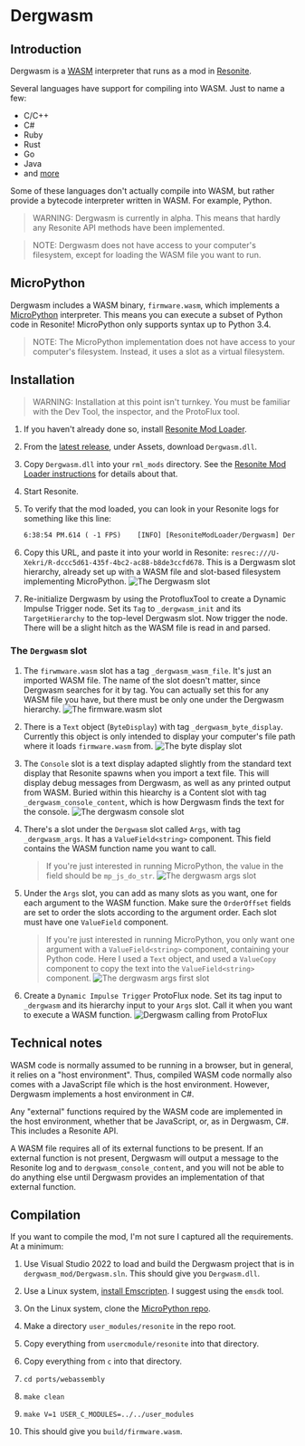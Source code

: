 # Dergwasm

## Introduction

Dergwasm is a [WASM](https://en.wikipedia.org/wiki/WebAssembly) interpreter that runs as a mod in [Resonite](https://resonite.com/).

Several languages have support for compiling into WASM. Just to name a few:

* C/C++
* C#
* Ruby
* Rust
* Go
* Java
* and [more](https://www.fermyon.com/wasm-languages/webassembly-language-support)

Some of these languages don't actually compile into WASM, but rather provide a bytecode interpreter written in WASM. For example, Python.

> WARNING: Dergwasm is currently in alpha. This means that hardly any Resonite API methods have been implemented.

> NOTE: Dergwasm does not have access to your computer's filesystem, except for loading the WASM file you want to run.

## MicroPython

Dergwasm includes a WASM binary, `firmware.wasm`, which implements a [MicroPython](https://micropython.org/) interpreter. This means you can execute a subset of Python code in Resonite! MicroPython only supports syntax up to Python 3.4.

> NOTE: The MicroPython implementation does not have access to your computer's filesystem. Instead, it uses a slot as a virtual filesystem.

## Installation

> WARNING: Installation at this point isn't turnkey. You must be familiar with the Dev Tool, the inspector, and the ProtoFlux tool.

1. If you haven't already done so, install [Resonite Mod Loader](https://github.com/resonite-modding-group/ResoniteModLoader).
2. From the [latest release](https://github.com/RobertBaruch/dergwasm/releases), under Assets, download `Dergwasm.dll`.
3. Copy `Dergwasm.dll` into your `rml_mods` directory. See the [Resonite Mod Loader instructions](https://github.com/resonite-modding-group/ResoniteModLoader) for details about that.
4. Start Resonite.
5. To verify that the mod loaded, you can look in your Resonite logs for something like this line:

    ```txt
    6:38:54 PM.614 ( -1 FPS)	[INFO] [ResoniteModLoader/Dergwasm] Dergwasm patches applied
    ```

6. Copy this URL, and paste it into your world in Resonite: `resrec:///U-Xekri/R-dccc5d61-435f-4bc2-ac88-b8de3ccfd678`. This is a Dergwasm slot hierarchy, already set up with a WASM file and slot-based filesystem implementing MicroPython.
   ![The Dergwasm slot](dergwasm_slot.jpg)
7. Re-initialize Dergwasm by using the ProtofluxTool to create a Dynamic Impulse Trigger node. Set its `Tag` to `_dergwasm_init` and its `TargetHierarchy` to the top-level Dergwasm slot. Now trigger the node. There will be a slight hitch as the WASM file is read in and parsed.

### The `Dergwasm` slot

1. The `firwmware.wasm` slot has a tag `_dergwasm_wasm_file`. It's just an imported WASM file. The name of the slot doesn't matter, since Dergwasm searches for it by tag. You can actually set this for any WASM file you have, but there must be only one under the Dergwasm hierarchy.
   ![The firmware.wasm slot](dergwasm_wasm_file.jpg)

2. There is a `Text` object (`ByteDisplay`) with tag `_dergwasm_byte_display`. Currently this object is only intended to display your computer's file path where it loads `firmware.wasm` from.
    ![The byte display slot](dergwasm_byte_display.jpg)

3. The `Console` slot is a text display adapted slightly from the standard text display that Resonite spawns when you import a text file. This will display debug messages from Dergwasm, as well as any printed output from WASM. Buried within this hiearchy is a Content slot with tag `_dergwasm_console_content`, which is how Dergwasm finds the text for the console.
    ![The dergwasm console slot](dergwasm_console_tag.jpg)

4. There's a slot under the `Dergwasm` slot called `Args`, with tag `_dergwasm_args`. It has a `ValueField<string>` component. This field contains the WASM function name you want to call.
    > If you're just interested in running MicroPython, the value in the field should be `mp_js_do_str`.
    ![The dergwasm args slot](dergwasm_args.jpg)

5. Under the `Args` slot, you can add as many slots as you want, one for each argument to the WASM function. Make sure the `OrderOffset` fields are set to order the slots according to the argument order. Each slot must have one `ValueField` component.
   > If you're just interested in running MicroPython, you only want one argument with a `ValueField<string>` component, containing your Python code. Here I used a `Text` object, and used a `ValueCopy` component to copy the text into the `ValueField<string>` component.
    ![The dergwasm args first slot](dergwasm_arg_1.jpg)

6. Create a `Dynamic Impulse Trigger` ProtoFlux node. Set its tag input to `_dergwasm` and its hierarchy input to your `Args` slot. Call it when you want to execute a WASM function.
    ![Dergwasm calling from ProtoFlux](dergwasm_call_protoflux.jpg)

## Technical notes

WASM code is normally assumed to be running in a browser, but in general, it relies on a "host environment". Thus, compiled WASM code normally also comes with a JavaScript file which is the host environment. However, Dergwasm implements a host environment in C#.

Any "external" functions required by the WASM code are implemented in the host environment, whether that be JavaScript, or, as in Dergwasm, C#. This includes a Resonite API.

A WASM file requires all of its external functions to be present. If an external function is not present, Dergwasm will output a message to the Resonite log and to `dergwasm_console_content`, and you will not be able to do anything else until Dergwasm provides an implementation of that external function.

## Compilation

If you want to compile the mod, I'm not sure I captured all the requirements. At a minimum:

1. Use Visual Studio 2022 to load and build the Dergwasm project that is in `dergwasm_mod/Dergwasm.sln`. This should give you `Dergwasm.dll`.

2. Use a Linux system, [install Emscripten](https://emscripten.org/docs/getting_started/downloads.html). I suggest using the `emsdk` tool.
3. On the Linux system, clone the [MicroPython repo](https://github.com/micropython/micropython).
4. Make a directory `user_modules/resonite` in the repo root.
5. Copy everything from `usercmodule/resonite` into that directory.
5. Copy everything from `c` into that directory.
6. `cd ports/webassembly`
7. `make clean`
8. `make V=1 USER_C_MODULES=../../user_modules`
9. This should give you `build/firmware.wasm`.